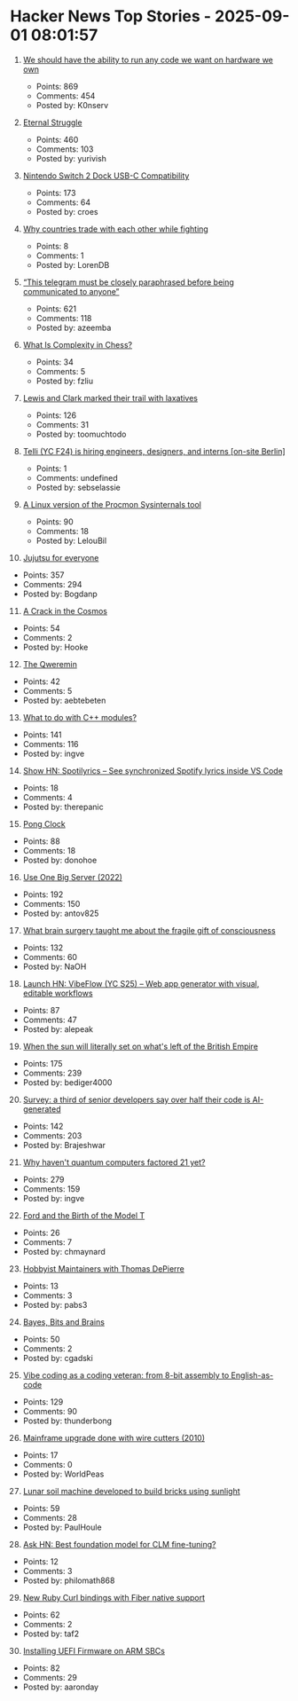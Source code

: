 # Hacker News Top Stories - 2025-09-01 08:01:57

1. [We should have the ability to run any code we want on hardware we own](https://hugotunius.se/2025/08/31/what-every-argument-about-sideloading-gets-wrong.html)
   - Points: 869
   - Comments: 454
   - Posted by: K0nserv

2. [Eternal Struggle](https://yoavg.github.io/eternal/)
   - Points: 460
   - Comments: 103
   - Posted by: yurivish

3. [Nintendo Switch 2 Dock USB-C Compatibility](https://www.lttlabs.com/blog/2025/08/30/nintendo-switch-2-dock)
   - Points: 173
   - Comments: 64
   - Posted by: croes

4. [Why countries trade with each other while fighting](https://news.mit.edu/2025/why-countries-trade-each-other-while-fighting-mariya-grinberg-book-0828)
   - Points: 8
   - Comments: 1
   - Posted by: LorenDB

5. [“This telegram must be closely paraphrased before being communicated to anyone”](https://history.stackexchange.com/questions/79371/this-telegram-must-be-closely-paraphrased-before-being-communicated-to-anyone)
   - Points: 621
   - Comments: 118
   - Posted by: azeemba

6. [What Is Complexity in Chess?](https://lichess.org/@/Toadofsky/blog/what-is-complexity/pKo1swFh)
   - Points: 34
   - Comments: 5
   - Posted by: fzliu

7. [Lewis and Clark marked their trail with laxatives](https://offbeatoregon.com/2501d1006d_biliousPills-686.077.html)
   - Points: 126
   - Comments: 31
   - Posted by: toomuchtodo

8. [Telli (YC F24) is hiring engineers, designers, and interns [on-site Berlin]](https://hi.telli.com/join-us)
   - Points: 1
   - Comments: undefined
   - Posted by: sebselassie

9. [A Linux version of the Procmon Sysinternals tool](https://github.com/microsoft/ProcMon-for-Linux)
   - Points: 90
   - Comments: 18
   - Posted by: LelouBil

10. [Jujutsu for everyone](https://jj-for-everyone.github.io/)
   - Points: 357
   - Comments: 294
   - Posted by: Bogdanp

11. [A Crack in the Cosmos](https://drb.ie/articles/a-crack-in-the-cosmos/)
   - Points: 54
   - Comments: 2
   - Posted by: Hooke

12. [The Qweremin](https://www.linusakesson.net/qweremin/index.php)
   - Points: 42
   - Comments: 5
   - Posted by: aebtebeten

13. [What to do with C++ modules?](https://nibblestew.blogspot.com/2025/08/we-need-to-seriously-think-about-what.html)
   - Points: 141
   - Comments: 116
   - Posted by: ingve

14. [Show HN: Spotilyrics – See synchronized Spotify lyrics inside VS Code](https://github.com/therepanic/spotilyrics)
   - Points: 18
   - Comments: 4
   - Posted by: therepanic

15. [Pong Clock](https://bigjobby.com/pong/?v=2.0/)
   - Points: 88
   - Comments: 18
   - Posted by: donohoe

16. [Use One Big Server (2022)](https://specbranch.com/posts/one-big-server/)
   - Points: 192
   - Comments: 150
   - Posted by: antov825

17. [What brain surgery taught me about the fragile gift of consciousness](https://bigthink.com/business/brain-surgery-fragile-gift-of-consciousness/)
   - Points: 132
   - Comments: 60
   - Posted by: NaOH

18. [Launch HN: VibeFlow (YC S25) – Web app generator with visual, editable workflows](undefined)
   - Points: 87
   - Comments: 47
   - Posted by: alepeak

19. [When the sun will literally set on what's left of the British Empire](https://oikofuge.com/sun-sets-on-british-empire/)
   - Points: 175
   - Comments: 239
   - Posted by: bediger4000

20. [Survey: a third of senior developers say over half their code is AI-generated](https://www.fastly.com/blog/senior-developers-ship-more-ai-code)
   - Points: 142
   - Comments: 203
   - Posted by: Brajeshwar

21. [Why haven't quantum computers factored 21 yet?](https://algassert.com/post/2500)
   - Points: 279
   - Comments: 159
   - Posted by: ingve

22. [Ford and the Birth of the Model T](https://www.construction-physics.com/p/ford-and-the-birth-of-the-model-t)
   - Points: 26
   - Comments: 7
   - Posted by: chmaynard

23. [Hobbyist Maintainers with Thomas DePierre](https://opensourcesecurity.io/2025/2025-06-hobbyist-thomas-depierre/)
   - Points: 13
   - Comments: 3
   - Posted by: pabs3

24. [Bayes, Bits and Brains](https://bayesbitsbrains.github.io/)
   - Points: 50
   - Comments: 2
   - Posted by: cgadski

25. [Vibe coding as a coding veteran: from 8-bit assembly to English-as-code](https://levelup.gitconnected.com/vibe-coding-as-a-coding-veteran-cd370fe2be50)
   - Points: 129
   - Comments: 90
   - Posted by: thunderbong

26. [Mainframe upgrade done with wire cutters (2010)](https://alt.folklore.computers.narkive.com/nZagiUHj/mainframe-upgrade-done-with-wire-cutters)
   - Points: 17
   - Comments: 0
   - Posted by: WorldPeas

27. [Lunar soil machine developed to build bricks using sunlight](https://www.moondaily.com/reports/Lunar_soil_machine_developed_to_build_bricks_using_sunlight_999.html)
   - Points: 59
   - Comments: 28
   - Posted by: PaulHoule

28. [Ask HN: Best foundation model for CLM fine-tuning?](undefined)
   - Points: 12
   - Comments: 3
   - Posted by: philomath868

29. [New Ruby Curl bindings with Fiber native support](https://github.com/taf2/curb/blob/master/ChangeLog.md)
   - Points: 62
   - Comments: 2
   - Posted by: taf2

30. [Installing UEFI Firmware on ARM SBCs](https://interfacinglinux.com/2025/08/25/edk2-uefi-for-the-rock-5-itx/)
   - Points: 82
   - Comments: 29
   - Posted by: aaronday

